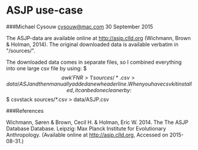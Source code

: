 # ASJP use-case

###Michael Cysouw
<cysouw@mac.com>
30 September 2015

The ASJP-data are available online at http://asjp.clld.org (Wichmann, Brown & Holman, 2014). The original downloaded data is available verbatim in "/sources/".

The downloaded data comes in separate files, so I combined everything into one large csv file by using:
  $$$ awk 'FNR>1' sources/*.csv > data/ASJ
and then manually added a new header line. When you have csvkit installed, it can be done cleaner by:
  $$$ csvstack sources/*.csv > data/ASJP.csv

###References

Wichmann, Søren & Brown, Cecil H. & Holman, Eric W. 2014. The The ASJP Database Database. Leipzig: Max Planck Institute for Evolutionary Anthropology. (Available online at http://asjp.clld.org, Accessed on 2015-08-31.)

